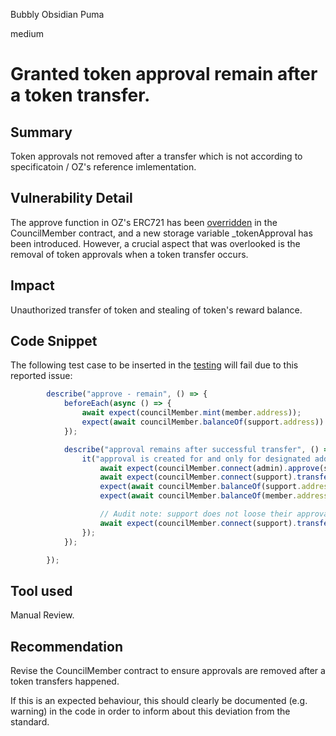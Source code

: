 Bubbly Obsidian Puma

medium

# Granted token approval remain after a token transfer.

## Summary
Token approvals not removed after a transfer which is not according to specificatoin / OZ's reference imlementation.

## Vulnerability Detail
The approve function in OZ's ERC721 has been [overridden](https://github.com/sherlock-audit/2024-01-telcoin/blob/main/telcoin-audit/contracts/sablier/core/CouncilMember.sol#L191) in the CouncilMember contract, and a new storage variable _tokenApproval has been introduced. However, a crucial aspect that was overlooked is the removal of token approvals when a token transfer occurs.

## Impact
Unauthorized transfer of token and stealing of token's reward balance.

## Code Snippet
The following test case to be inserted in the [testing](https://github.com/sherlock-audit/2024-01-telcoin/blob/main/telcoin-audit/test/sablier/CouncilMember.test.ts) will fail due to this reported issue:
```typescript
        describe("approve - remain", () => {
            beforeEach(async () => {
                await expect(councilMember.mint(member.address));
                expect(await councilMember.balanceOf(support.address)).to.equal(0);
            });

            describe("approval remains after successful transfer", () => {
                it("approval is created for and only for designated address", async () => {
                    await expect(councilMember.connect(admin).approve(support.address, 0)).to.be.not.reverted;
                    await expect(councilMember.connect(support).transferFrom(member.address, support.address, 0)).to.be.not.reverted;
                    expect(await councilMember.balanceOf(support.address)).to.equal(1);
                    expect(await councilMember.balanceOf(member.address)).to.equal(0);

                    // Audit note: support does not loose their approval permissions:
                    await expect(councilMember.connect(support).transferFrom(support.address, member.address, 0)).to.be.reverted;
                });
            });

        });
```

## Tool used
Manual Review.

## Recommendation
Revise the CouncilMember contract to ensure approvals are removed after a token transfers happened.

If this is an expected behaviour, this should clearly be documented (e.g. warning) in the code in order to inform about this deviation from the standard.